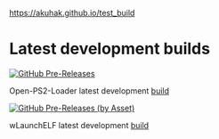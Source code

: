 https://akuhak.github.io/test_build
# Latest development builds

[![GitHub Pre-Releases](https://img.shields.io/github/downloads-pre/ps2homebrew/Open-PS2-Loader/latest/total?label=DOWNLOADS%40OPL&style=for-the-badge)](https://github.com/ps2homebrew/Open-PS2-Loader/releases/tag/latest)

Open-PS2-Loader latest development [build](https://github.com/ps2homebrew/Open-PS2-Loader/releases/tag/latest)

[![GitHub Pre-Releases (by Asset)](https://img.shields.io/github/downloads-pre/ps2homebrew/wLaunchELF/latest/total?label=downloads%40wLE&style=for-the-badge)](https://github.com/ps2homebrew/wLaunchELF/releases/tag/latest)

wLaunchELF latest development [build](https://github.com/ps2homebrew/wLaunchELF/releases/tag/latest)
